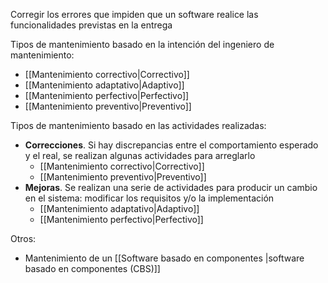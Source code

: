 Corregir los errores que impiden que un software realice las funcionalidades previstas en la entrega

Tipos de mantenimiento basado en la intención del ingeniero de mantenimiento:
- [[Mantenimiento correctivo|Correctivo]]
- [[Mantenimiento adaptativo|Adaptivo]]
- [[Mantenimiento perfectivo|Perfectivo]]
- [[Mantenimiento preventivo|Preventivo]]

Tipos de mantenimiento basado en las actividades realizadas:
- **Correcciones**. Si hay discrepancias entre el comportamiento esperado y el real, se realizan algunas actividades para arreglarlo
	- [[Mantenimiento correctivo|Correctivo]]
	- [[Mantenimiento preventivo|Preventivo]]
- **Mejoras**. Se realizan una serie de actividades para producir un cambio en el sistema: modificar los requisitos y/o la implementación
	- [[Mantenimiento adaptativo|Adaptivo]]
	- [[Mantenimiento perfectivo|Perfectivo]]

Otros:
- Mantenimiento de un [[Software basado en componentes |software basado en componentes (CBS)]]